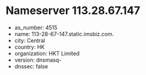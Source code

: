 # Nameserver 113.28.67.147

* as_number: 4515
* name: 113-28-67-147.static.imsbiz.com.
* city: Central
* country: HK
* organization: HKT Limited
* version: dnsmasq-
* dnssec: false
